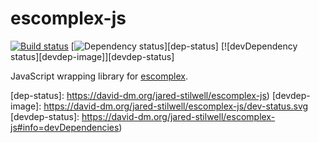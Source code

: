 # escomplex-js

[![Build status][ci-image]][ci-status] [![Dependency status][dep-image]][dep-status] [![devDependency status][devdep-image]][devdep-status]

JavaScript wrapping library
for [escomplex].

[ci-image]: https://secure.travis-ci.org/jared-stilwell/escomplex-js.png?branch=master
[ci-status]: http://travis-ci.org/#!/jared-stilwell/escomplex-js
[escomplex]: https://github.com/jared-stilwell/escomplex
[dep-image]: https://david-dm.org/jared-stilwell/escomplex-js.svg
[dep-status]: https://david-dm.org/jared-stilwell/escomplex-js)
[devdep-image]: https://david-dm.org/jared-stilwell/escomplex-js/dev-status.svg
[devdep-status]: https://david-dm.org/jared-stilwell/escomplex-js#info=devDependencies)
